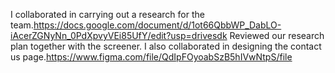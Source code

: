 I collaborated in carrying out a research for the team.https://docs.google.com/document/d/1ot66QbbWP_DabLO-iAcerZGNyNn_0PdXpvyVEi85UfY/edit?usp=drivesdk
Reviewed our research plan together with the screener.
I also collaborated in designing the contact us page.https://www.figma.com/file/QdIpFOyoabSzB5hIVwNtpS/file
